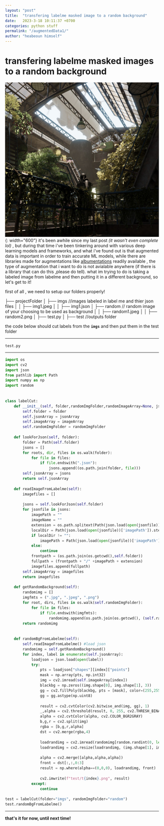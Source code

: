 ```yaml
---
layout: "post"
title:  "transfering labelme masked image to a random background"
date:   2023-3-18 10:11:37 +0700
categories: python stuff 
permalink: "/augmentedData1/"
author: "heabeoun himself"
---
```

# transfering labelme masked images to a random background 
![image](\assets\img\eden.jpg){: width="600"}
it's been awhile since my last post *(it wasn't even complete lol)* , but during that time i've been tinkering around with various deep learning models and frameworks, and what i've found out is that augmented data is important in order to train accurate ML models, while there are libraries made for augmentations like [albumentations](https://albumentations.ai) readily available , the type of augmentation that i want to do is not avialable anywhere (if there is a library that can do this ,please do tell).
what im trying to do is taking a labeled image from labelme and then putting it in a different background, so let's get to it!


first of all , we need to setup our folders properly!

├── projectFolder 
│   ├── imgs     //images labeled in label me and thier json files
│   │   ├── img1.jpeg
│   │   ├── img1.json
│   ├── random   // random image of your choosing to be used as background
│   │   ├── random1.jpeg
│   │   ├── random2.png
│   ├── test.py
│   ├── test //outputs folder




the code below should cut labels from the **`imgs`** and then put them in the test folder 

---
`test.py`

---

```python
import os
import cv2
import json
from pathlib import Path
import numpy as np
import random


class labelCut:
    def __init__(self, folder,randomImgFolder,randomImageArray=None, jsonArray=None,imageArray=None):
        self.folder = folder
        self.jsonArray = jsonArray
        self.imageArray = imageArray
        self.randomImgFolder = randomImgFolder
        
    def lookForJson(self, folder):
        folder = Path(self.folder)
        jsons = []
        for roots, dir, files in os.walk(folder):
            for file in files:
                if file.endswith(".json"):
                    jsons.append((os.path.join(folder, file)))
        self.jsonArray = jsons
        return self.jsonArray

    def readImageFromLabelme(self):
        imagefiles = []
        
        jsons = self.lookForJson(self.folder)
        for jsonfile in jsons:
            imagePath = ""
            imageName = ""
            extension = os.path.splitext(Path(json.load(open(jsonfile))['imagePath']))[1]       
            localDir = Path(json.load(open(jsonfile))['imagePath']).stem.split('.')[0]
            if localDir != "":
                imagePath = Path(json.load(open(jsonfile))['imagePath']).stem.split('.')[0].split('\\')[1] 
            else:
                continue        
            frontpath = (os.path.join(os.getcwd(),self.folder))
            fullpath = (frontpath + "/" +imagePath + extension)
            imagefiles.append(fullpath)
        self.imageArray = imagefiles
        return imagefiles
     
    def getRandomBackground(self):
        randomimg = []
        imgfmts = (".jpg", ".jpeg", ".png")
        for root, dirs, files in os.walk(self.randomImgFolder):
            for file in files:
                if file.endswith(imgfmts):
                    randomimg.append(os.path.join(os.getcwd(), (self.randomImgFolder + "/" + file)))
        return randomimg


    def randomBgFromLabelme(self):
        self.readImageFromLabelme() #load json
        randomimg = self.getRandomBackground()
        for index, label in enumerate(self.jsonArray): 
            loadjson = json.load(open(label))
            try:
                pts = loadjson["shapes"][index]["points"]
                mask = np.array(pts, np.int32)
                img = cv2.imread(self.imageArray[index])
                blackbg = np.zeros((img.shape[0], img.shape[1], 3))
                gg = cv2.fillPoly(blackbg, pts = [mask], color=(255,255,255))
                gg = gg.astype(np.uint8)
                
                result = cv2.cvtColor(cv2.bitwise_and(img, gg), 1)
                _,alpha = cv2.threshold(result, 0, 255, cv2.THRESH_BINARY)
                alpha = cv2.cvtColor(alpha, cv2.COLOR_BGR2GRAY)
                b,g,r = cv2.split(img)
                rgba = [b,g,r,alpha]
                dst = cv2.merge(rgba,4)
                
                loadrandimg = cv2.imread(randomimg[random.randint(0, len(randomimg))])
                loadrandimg = cv2.resize(loadrandimg, (img.shape[1], img.shape[0]))
                
                alpha = cv2.merge([alpha,alpha,alpha])
                front = dst[:,:,0:3]
                result = np.where(alpha==(0,0,0), loadrandimg, front)
                    
                cv2.imwrite(f"test/t{index}.png", result)
            except:
                continue

test = labelCut(folder="imgs", randomImgFolder="random")
test.randomBgFromLabelme()
```
---
 
**that's it for now, until next time!**

